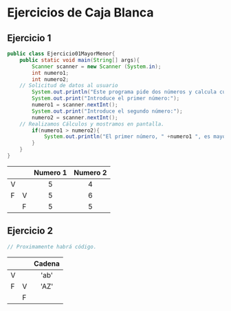 # Ejercicios de Caja Blanca

## Ejercicio 1

```java
public class Ejercicio01MayorMenor{
    public static void main(String[] args){
        Scanner scanner = new Scanner (System.in);
        int numero1;
        int numero2;
    // Solicitud de datos al usuario
        System.out.println("Este programa pide dos números y calcula cual es mayor.");
        System.out.print("Introduce el primer número:");
        numero1 = scanner.nextInt();
        System.out.print("Introduce el segundo número:");
        numero2 = scanner.nextInt();
    // Realizamos Cálculos y mostramos en pantalla.
        if(numero1 > numero2){
            System.out.println("El primer número, " +numero1 ", es mayor que el número dos," +numero2);
        }
    }
} 
```
| | | Numero 1 | Numero 2 |
| --- | --- | :---: | :---: |
| V | | 5 | 4 |
| F | V | 5 | 6 |
| | F | 5 | 5 |
<!--
V = numero1 > numero2 
F = numero1 < numero2
-->

## Ejercicio 2

```java
// Proximamente habrá código.
```

| | | Cadena |
| --- | --- | :---: |
| V | | 'ab' |
| F | V | 'AZ' |
| | F | |

<!--
if(cadena.comparte to ('A') >= 0)
A = A -> 0
" = A -> -numero
'abc' =  A -> +numero

'AZ' = 'A' > 0
'AZ' = 'Z' > 0
-->